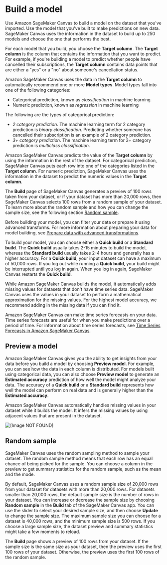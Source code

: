 # Build a model<a name="canvas-build-model"></a>

Use Amazon SageMaker Canvas to build a model on the dataset that you've imported\. Use the model that you've built to make predictions on new data\. SageMaker Canvas uses the information in the dataset to build up to 250 models and choose the one that performs the best\.

For each model that you build, you choose the **Target column**\. The **Target column** is the column that contains the information that you want to predict\. For example, if you're building a model to predict whether people have cancelled their subscriptions, the **Target column** contains data points that are either a "yes" or a "no" about someone's cancellation status\.

Amazon SageMaker Canvas uses the data in the **Target column** to automatically recommend one or more **Model types**\. Model types fall into one of the following categories:
+ Categorical prediction, known as *classification* in machine learning
+ Numeric prediction, known as *regression* in machine learning

The following are the types of categorical prediction:
+ *2 category prediction*\. The machine learning term for 2 category prediction is *binary classification*\. Predicting whether someone has cancelled their subscription is an example of 2 category prediction\.
+ *3\+ category prediction*\. The machine learning term for 3\+ category prediction is *multiclass classification*\.

Amazon SageMaker Canvas predicts the value of the **Target column** by using the information in the rest of the dataset\. For categorical prediction, SageMaker Canvas puts each row into one of the categories listed in the **Target column**\. For numeric prediction, SageMaker Canvas uses the information in the dataset to predict the numeric values in the **Target column**\.

The **Build** page of SageMaker Canvas generates a preview of 100 rows taken from your dataset, or if your dataset has more than 20,000 rows, then SageMaker Canvas selects 100 rows from a random sample of your dataset\. To learn more about the random sample and how you can change the sample size, see the following section [Random sample](#canvas-random-sample)\.

Before building your model, you can filter your data or prepare it using advanced transforms\. For more information about preparing your data for model building, see [Prepare data with advanced transformations](canvas-prepare-data.md)\.

To build your model, you can choose either a **Quick build** or a **Standard build**\. The **Quick build** usually takes 2\-15 minutes to build the model, whereas the **Standard build** usually takes 2\-4 hours and generally has a higher accuracy\. For a **Quick build**, your input dataset can have a maximum of 50,000 rows\. If you log out while running a **Quick build**, your build might be interrupted until you log in again\. When you log in again, SageMaker Canvas restarts the **Quick build**\.

While Amazon SageMaker Canvas builds the model, it automatically adds missing values for datasets that don't have time series data\. SageMaker Canvas uses the values in your dataset to perform a mathematical approximation for the missing values\. For the highest model accuracy, we recommend adding in the missing data if you can find it\.

Amazon SageMaker Canvas can make time series forecasts on your data\. Time series forecasts are useful for when you make predictions over a period of time\. For information about time series forecasts, see [Time Series Forecasts in Amazon SageMaker Canvas](canvas-time-series.md)\.

## Preview a model<a name="canvas-preview-model"></a>

Amazon SageMaker Canvas gives you the ability to get insights from your data before you build a model by choosing **Preview model**\. For example, you can see how the data in each column is distributed\. For models built using categorical data, you can also choose **Preview model** to generate an **Estimated accuracy** prediction of how well the model might analyze your data\. The accuracy of a **Quick build** or a **Standard build** represents how well the model can perform on real data and is generally higher than the **Estimated accuracy**\.

Amazon SageMaker Canvas automatically handles missing values in your dataset while it builds the model\. It infers the missing values by using adjacent values that are present in the dataset\.

![\[Image NOT FOUND\]](http://docs.aws.amazon.com/sagemaker/latest/dg/images/studio/canvas/canvas-build/canvas-build-preview-model.png)

## Random sample<a name="canvas-random-sample"></a>

SageMaker Canvas uses the random sampling method to sample your dataset\. The random sample method means that each row has an equal chance of being picked for the sample\. You can choose a column in the preview to get summary statistics for the random sample, such as the mean and the mode\.

By default, SageMaker Canvas uses a random sample size of 20,000 rows from your dataset for datasets with more than 20,000 rows\. For datasets smaller than 20,000 rows, the default sample size is the number of rows in your dataset\. You can increase or decrease the sample size by choosing **Random sample** in the **Build** tab of the SageMaker Canvas app\. You can use the slider to select your desired sample size, and then choose **Update** to change the sample size\. The maximum sample size you can choose for a dataset is 40,000 rows, and the minimum sample size is 500 rows\. If you choose a large sample size, the dataset preview and summary statistics might take a few moments to reload\.

The **Build** page shows a preview of 100 rows from your dataset\. If the sample size is the same size as your dataset, then the preview uses the first 100 rows of your dataset\. Otherwise, the preview uses the first 100 rows of the random sample\.